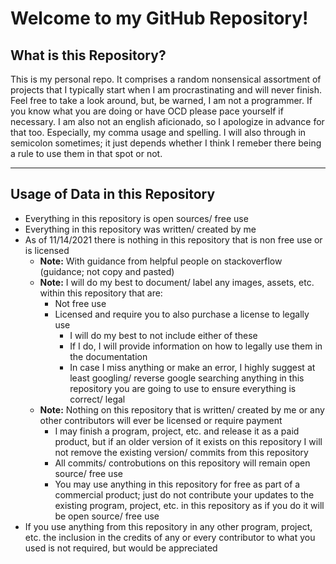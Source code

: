 # Welcome to my GitHub Repository!
## What is this Repository?
This is my personal repo. It comprises a random nonsensical assortment of projects that I typically start when I am procrastinating and will never finish. Feel free to take a look around, but, be warned, I am not a programmer. If you know what you are doing or have OCD please pace yourself if necessary. I am also not an english aficionado, so I apologize in advance for that too. Especially, my comma usage and spelling. I will also through in semicolon sometimes; it just depends whether I think I remeber there being a rule to use them in that spot or not.

------------


## Usage of Data in this Repository
- Everything in this repository is open sources/ free use
- Everything in this repository was written/ created by me
- As of 11/14/2021 there is nothing in this repository that is non free use or is licensed
	- **Note:** With guidance from helpful people on stackoverflow (guidance; not copy and pasted)
	- **Note:** I will do my best to document/ label any images, assets, etc. within this repository that are:
		- Not free use
		- Licensed and require you to also purchase a license to legally use
			- I will do my best to not include either of these
			- If I do, I will provide information on how to legally use them in the documentation
			- In case I miss anything or make an error, I highly suggest at least googling/ reverse google searching anything in this repository you are going to use to ensure everything is correct/ legal
	- **Note:** Nothing on this repository that is written/ created by me or any other contributors will ever be licensed or require payment
		- I may finish a program, project, etc. and release it as a paid product, but if an older version of it exists on this repository I will not remove the existing version/ commits from this repository
		- All commits/ controbutions on this repository will remain open source/ free use
		- You may use anything in this repository for free as part of a commercial product; just do not contribute your updates to the existing program, project, etc. in this repository as if you do it will be open source/ free use
- If you use anything from this repository in any other program, project, etc. the inclusion in the credits of any or every contributor to what you used is not required, but would be appreciated